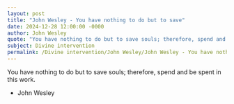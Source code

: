 ```yaml
---
layout: post
title: "John Wesley - You have nothing to do but to save"
date: 2024-12-28 12:00:00 -0000
author: John Wesley
quote: "You have nothing to do but to save souls; therefore, spend and be spent in this work."
subject: Divine intervention
permalink: /Divine intervention/John Wesley/John Wesley - You have nothing to do but to save
---
```


You have nothing to do but to save souls; therefore, spend and be spent in this work.

- John Wesley
